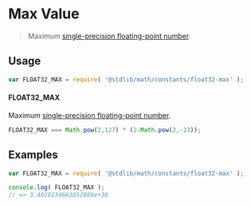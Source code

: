# Max Value

> Maximum [single-precision floating-point number][ieee754].

<!-- <usage> -->

## Usage

``` javascript
var FLOAT32_MAX = require( '@stdlib/math/constants/float32-max' );
```

#### FLOAT32_MAX

Maximum [single-precision floating-point number][ieee754].

``` javascript
FLOAT32_MAX === Math.pow(2,127) * (2-Math.pow(2,-23));
```

<!-- </usage> -->


<!-- <examples> -->

## Examples

<!-- TODO: better example -->

``` javascript
var FLOAT32_MAX = require( '@stdlib/math/constants/float32-max' );

console.log( FLOAT32_MAX );
// => 3.4028234663852886e+38
```

<!-- </examples> -->


<!-- <links> -->

[ieee754]: http://en.wikipedia.org/wiki/IEEE_754-1985

<!-- </links> -->
